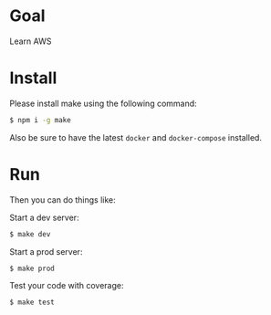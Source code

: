 Goal
====

Learn AWS

Install
=======

Please install make using the following command:

```bash
$ npm i -g make
```

Also be sure to have the latest `docker` and `docker-compose` installed.

Run
===

Then you can do things like:

Start a dev server:

```bash
$ make dev
```

Start a prod server:

```bash
$ make prod
```

Test your code with coverage:

```bash
$ make test
```